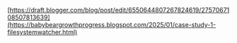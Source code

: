 [https://draft.blogger.com/blog/post/edit/6550644807267824619/2757067108507813639](https://babybeargrowthprogress.blogspot.com/2025/01/case-study-1-filesystemwatcher.html)
